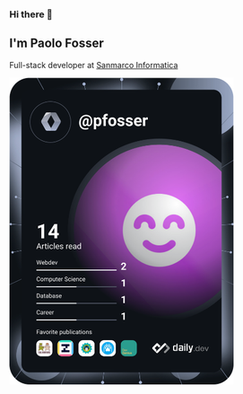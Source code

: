 ### Hi there 👋

## I'm Paolo Fosser

Full-stack developer at [Sanmarco Informatica](https://www.sanmarcoinformatica.com/)

<a href="https://app.daily.dev/DailyDevTips"><img src="https://github.com/pfosser/pfosser/blob/master/devcard.svg" width="400" alt="Paolo Fosser's Dev Card"/></a>

<!--
**pfosser/pfosser** is a ✨ _special_ ✨ repository because its `README.md` (this file) appears on your GitHub profile.

Here are some ideas to get you started:

- 🔭 I’m currently working on ...
- 🌱 I’m currently learning ...
- 👯 I’m looking to collaborate on ...
- 🤔 I’m looking for help with ...
- 💬 Ask me about ...
- 📫 How to reach me: ...
- 😄 Pronouns: ...
- ⚡ Fun fact: ...
-->
